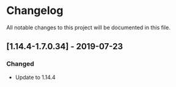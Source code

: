 # Changelog
All notable changes to this project will be documented in this file.

## [1.14.4-1.7.0.34] - 2019-07-23
### Changed
- Update to 1.14.4
